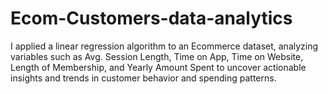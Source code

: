 # Ecom-Customers-data-analytics
I applied a linear regression algorithm to an Ecommerce dataset, analyzing variables such as Avg. Session Length, Time on App, Time on Website, Length of Membership, and Yearly Amount Spent to uncover actionable insights and trends in customer behavior and spending patterns.
